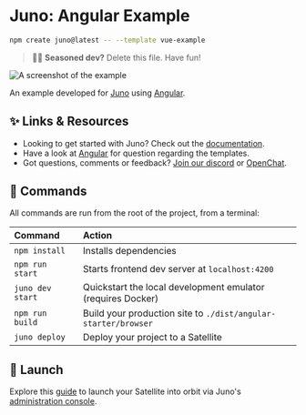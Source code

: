 # Juno: Angular Example

```sh
npm create juno@latest -- --template vue-example
```

> 🧑‍🚀 **Seasoned dev?** Delete this file. Have fun!

![A screenshot of the example](https://raw.githubusercontent.com/junobuild/create-juno/main/screenshots/screenshot-example.png)

An example developed for [Juno](https://juno.build) using [Angular](https://angular.dev).

## ✨ Links & Resources

- Looking to get started with Juno? Check out the [documentation](https://juno.build).
- Have a look at [Angular](https://angular.dev) for question regarding the templates.
- Got questions, comments or feedback? [Join our discord](https://discord.gg/wHZ57Z2RAG) or [OpenChat](https://oc.app/community/vxgpi-nqaaa-aaaar-ar4lq-cai/?ref=xanzv-uaaaa-aaaaf-aneba-cai).

## 🧞 Commands

All commands are run from the root of the project, from a terminal:

| Command          | Action                                                         |
| :--------------- | :------------------------------------------------------------- |
| `npm install`    | Installs dependencies                                          |
| `npm run start`  | Starts frontend dev server at `localhost:4200`                 |
| `juno dev start` | Quickstart the local development emulator (requires Docker)    |
| `npm run build`  | Build your production site to `./dist/angular-starter/browser` |
| `juno deploy`    | Deploy your project to a Satellite                             |

## 🚀 Launch

Explore this [guide](https://juno.build/docs/add-juno-to-an-app/create-a-satellite) to launch your Satellite into orbit via Juno's [administration console](https://console.juno.build).

